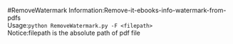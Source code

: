 #RemoveWatermark
Information:Remove-it-ebooks-info-watermark-from-pdfs<br>
Usage:`python RemoveWatermark.py -F <filepath>`<br>
Notice:filepath is the absolute path of pdf file<br>
